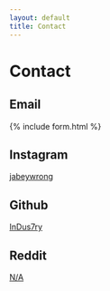 ```yaml
---
layout: default
title: Contact
---
```

# Contact

## Email

{% include form.html %}

## Instagram

[jabeywrong](https://www.instagram.com/jabeywrong)

## Github

[InDus7ry](https://github.com/InDus7ry)

## Reddit

[N/A](#)
